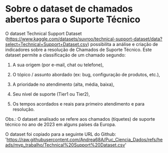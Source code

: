 # Sobre o dataset de chamados abertos para o Suporte Técnico

O dataset Technical Support Dataset (https://www.kaggle.com/datasets/suvroo/technical-support-dataset/data?select=Technical+Support+Dataset.csv) possibilita a análise e criação de indicadores sobre a resolução de Chamados de Suporte Técnico. Este dataset permite a classificação de um chamado segundo:

1) A sua origem (por e-mail, chat ou telefone),

2) O tópico / assunto abordado (ex: bug, configuração de produtos, etc.),

3) A prioridade no atendimento (alta, média, baixa),

4) Seu nível de suporte (Tier1 ou Tier2),

5) Os tempos acordados e reais para primeiro atendimento e para resolução.

Obs.: O dataset analisado se refere aos chamados (tíquetes) de suporte técnico no ano de 2023 em alguns países da Europa.

O dataset foi copiado para a seguinte URL do Github: 'https://raw.githubusercontent.com/Andrea68A/Puc_Ciencia_Dados/refs/heads/mvp_trabalho/Technical%20Support%20Dataset.csv'

